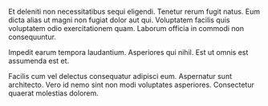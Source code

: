 Et deleniti non necessitatibus sequi eligendi. Tenetur rerum fugit natus. Eum dicta alias ut magni non fugiat dolor aut qui. Voluptatem facilis quis voluptatem odio exercitationem quam. Laborum officia in commodi non consequuntur.
 Impedit earum tempora laudantium. Asperiores qui nihil. Est ut omnis est assumenda est et.
 Facilis cum vel delectus consequatur adipisci eum. Aspernatur sunt architecto. Vero id nemo sint non modi voluptates asperiores. Consectetur quaerat molestias dolorem.